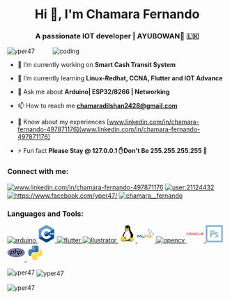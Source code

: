 <h1 align="center">Hi 👋, I'm Chamara Fernando</h1>
<h3 align="center">A passionate IOT developer | AYUBOWAN🌴 🇱🇰</h3>
<img align ="right" alt="coding" width="400" src="https://i.pinimg.com/originals/ab/68/e6/ab68e6d38452d78ac98687865281c5c8.gif">

<p align="left"> <img src="https://komarev.com/ghpvc/?username=yper47&label=Profile%20views&color=0e75b6&style=flat" alt="yper47" /> </p>

- 🔭 I’m currently working on **Smart Cash Transit System**

- 🌱 I’m currently learning **Linux-Redhat, CCNA, Flutter and IOT Advance**

- 💬 Ask me about **Arduino| ESP32/8266 | Networking**

- 📫 How to reach me **chamaradilshan2428@gmail.com**

- 📄 Know about my experiences [www.linkedin.com/in/chamara-fernando-497871176](www.linkedin.com/in/chamara-fernando-497871176)

- ⚡ Fun fact **Please Stay @ 127.0.0.1 ✋Don't Be 255.255.255.255 🙇**

<h3 align="left">Connect with me:</h3>
<p align="left">
<a href="https://linkedin.com/in/www.linkedin.com/in/chamara-fernando-497871176" target="blank"><img align="center" src="https://raw.githubusercontent.com/rahuldkjain/github-profile-readme-generator/master/src/images/icons/Social/linked-in-alt.svg" alt="www.linkedin.com/in/chamara-fernando-497871176" height="30" width="40" /></a>
<a href="https://stackoverflow.com/users/user:21124432" target="blank"><img align="center" src="https://raw.githubusercontent.com/rahuldkjain/github-profile-readme-generator/master/src/images/icons/Social/stack-overflow.svg" alt="user:21124432" height="30" width="40" /></a>
<a href="https://fb.com/https://www.facebook.com/yper47/" target="blank"><img align="center" src="https://raw.githubusercontent.com/rahuldkjain/github-profile-readme-generator/master/src/images/icons/Social/facebook.svg" alt="https://www.facebook.com/yper47/" height="30" width="40" /></a>
<a href="https://instagram.com/chamara__fernando" target="blank"><img align="center" src="https://raw.githubusercontent.com/rahuldkjain/github-profile-readme-generator/master/src/images/icons/Social/instagram.svg" alt="chamara__fernando" height="30" width="40" /></a>
</p>

<h3 align="left">Languages and Tools:</h3>
<p align="left"> <a href="https://www.arduino.cc/" target="_blank" rel="noreferrer"> <img src="https://cdn.worldvectorlogo.com/logos/arduino-1.svg" alt="arduino" width="40" height="40"/> </a> <a href="https://www.w3schools.com/cpp/" target="_blank" rel="noreferrer"> <img src="https://raw.githubusercontent.com/devicons/devicon/master/icons/cplusplus/cplusplus-original.svg" alt="cplusplus" width="40" height="40"/> </a> <a href="https://flutter.dev" target="_blank" rel="noreferrer"> <img src="https://www.vectorlogo.zone/logos/flutterio/flutterio-icon.svg" alt="flutter" width="40" height="40"/> </a> <a href="https://www.adobe.com/in/products/illustrator.html" target="_blank" rel="noreferrer"> <img src="https://www.vectorlogo.zone/logos/adobe_illustrator/adobe_illustrator-icon.svg" alt="illustrator" width="40" height="40"/> </a> <a href="https://www.linux.org/" target="_blank" rel="noreferrer"> <img src="https://raw.githubusercontent.com/devicons/devicon/master/icons/linux/linux-original.svg" alt="linux" width="40" height="40"/> </a> <a href="https://www.mysql.com/" target="_blank" rel="noreferrer"> <img src="https://raw.githubusercontent.com/devicons/devicon/master/icons/mysql/mysql-original-wordmark.svg" alt="mysql" width="40" height="40"/> </a> <a href="https://opencv.org/" target="_blank" rel="noreferrer"> <img src="https://www.vectorlogo.zone/logos/opencv/opencv-icon.svg" alt="opencv" width="40" height="40"/> </a> <a href="https://www.oracle.com/" target="_blank" rel="noreferrer"> <img src="https://raw.githubusercontent.com/devicons/devicon/master/icons/oracle/oracle-original.svg" alt="oracle" width="40" height="40"/> </a> <a href="https://www.photoshop.com/en" target="_blank" rel="noreferrer"> <img src="https://raw.githubusercontent.com/devicons/devicon/master/icons/photoshop/photoshop-line.svg" alt="photoshop" width="40" height="40"/> </a> <a href="https://www.php.net" target="_blank" rel="noreferrer"> <img src="https://raw.githubusercontent.com/devicons/devicon/master/icons/php/php-original.svg" alt="php" width="40" height="40"/> </a> <a href="https://www.python.org" target="_blank" rel="noreferrer"> <img src="https://raw.githubusercontent.com/devicons/devicon/master/icons/python/python-original.svg" alt="python" width="40" height="40"/> </a> </p>

<p><img align="left" src="https://github-readme-stats.vercel.app/api/top-langs?username=yper47&show_icons=true&locale=en&layout=compact" alt="yper47" /></p>

<p>&nbsp;<img align="center" src="https://github-readme-stats.vercel.app/api?username=yper47&show_icons=true&locale=en" alt="yper47" /></p>

<p><img align="center" src="https://github-readme-streak-stats.herokuapp.com/?user=yper47&" alt="yper47" /></p>
